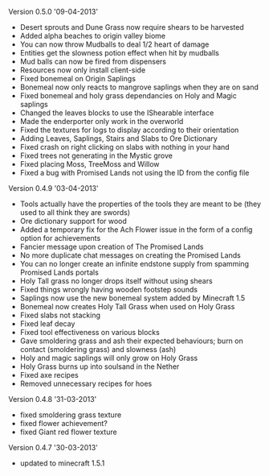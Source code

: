 Version 0.5.0 '09-04-2013'
- Desert sprouts and Dune Grass now require shears to be harvested
- Added alpha beaches to origin valley biome
- You can now throw Mudballs to deal 1/2 heart of damage
- Entities get the slowness potion effect when hit by mudballs
- Mud balls can now be fired from dispensers
- Resources now only install client-side
- Fixed bonemeal on Origin Saplings
- Bonemeal now only reacts to mangrove saplings when they are on sand
- Fixed bonemeal and holy grass dependancies on Holy and Magic saplings
- Changed the leaves blocks to use the IShearable interface
- Made the enderporter only work in the overworld
- Fixed the textures for logs to display according to their orientation
- Adding Leaves, Saplings, Stairs and Slabs to Ore Dictionary
- Fixed crash on right clicking on slabs with nothing in your hand
- Fixed trees not generating in the Mystic grove
- Fixed placing Moss, TreeMoss and Willow
- Fixed a bug with Promised Lands not using the ID from the config file

Version 0.4.9 '03-04-2013'
- Tools actually have the properties of the tools they are meant to be (they used to all think they are swords)
- Ore dictionary support for wood
- Added a temporary fix for the Ach Flower issue in the form of a config option for achievements
- Fancier message upon creation of The Promised Lands
- No more duplicate chat messages on creating the Promised Lands
- You can no longer create an infinite endstone supply from spamming Promised Lands portals
- Holy Tall grass no longer drops itself without using shears
- Fixed things wrongly having wooden footstep sounds
- Saplings now use the new bonemeal system added by Minecraft 1.5
- Bonemeal now creates Holy Tall Grass when used on Holy Grass
- Fixed slabs not stacking
- Fixed leaf decay
- Fixed tool effectiveness on various blocks
- Gave smoldering grass and ash their expected behaviours; burn on contact (smoldering grass) and slowness (ash)
- Holy and magic saplings will only grow on Holy Grass
- Holy Grass burns up into soulsand in the Nether
- Fixed axe recipes
- Removed unnecessary recipes for hoes

Version 0.4.8 '31-03-2013' 
- fixed smoldering grass texture
- fixed flower achievement?
- fixed Giant red flower texture

Version 0.4.7 '30-03-2013' 
- updated to minecraft 1.5.1
